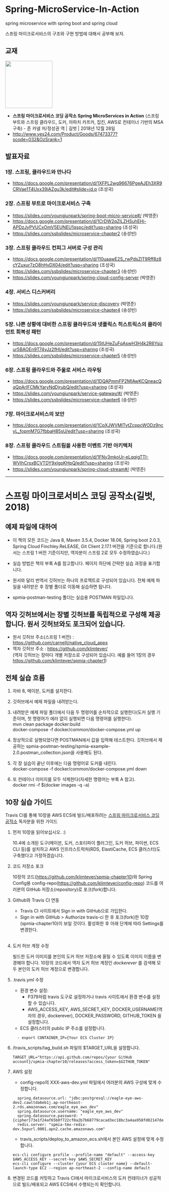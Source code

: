 # Spring-MicroService-In-Action
spring microservice with spring boot and spring cloud

스프링 마이크로서비스의 구조와 구현 방법에 대해서 공부해 보자.

## 교재
<img width="150" src="http://image.yes24.com/momo/TopCate2081/MidCate010/208097514.jpg">

- **스프링 마이크로서비스 코딩 공작소 Spring MicroServices in Action** (스프링 부트와 스프링 클라우드, 도커, 아파치 카프카, 집킨, AWS로 컨테이너 기반의 MSA 구축) - 존 카넬 저/정성권 역 | 길벗 | 2018년 12월 28일
- http://www.yes24.com/Product/Goods/67473377?scode=032&OzSrank=1

## 발표자료
### 1장. 스프링, 클라우드와 만나다
- https://docs.google.com/presentation/d/1XFPL2wg96676PgeAJEh3XR9CRVae1T4Uxx39iAZgu3k/edit#slide=id.p (조성국)

### 2장. 스프링 부트로 마이크로서비스 구축
- https://slides.com/youngjunpark/spring-boot-micro-service#/ (박영준)
- https://docs.google.com/presentation/d/1CrDW2qZlLZHSuhEHi-APDzJyPVUCxOmV5EUNEU1qspc/edit?usp=sharing (조성국)
- https://slides.com/ssbslides/microservice-chapter2 (송성빈)

### 3장. 스프링 클라우드 컨피그 서버로 구성 관리
- https://docs.google.com/presentation/d/110uaawE2S_rwPdsZlT9Rff8z8cYZuxur7zO8hHvDX04/edit?usp=sharing (조성국)
- https://slides.com/ssbslides/microservice-chapter3 (송성빈)
- https://slides.com/youngjunpark/spring-cloud-config-server (박영준)

### 4장. 서비스 디스커버리
- https://slides.com/youngjunpark/service-discovery (박영준)
- https://slides.com/ssbslides/microservice-chapter4 (송성빈)

### 5장. 나쁜 상황에 대비한 스프링 클라우드와 넷플릭스 히스트릭스의 클라이언트 회복성 패턴
- https://docs.google.com/presentation/d/15tUHeZuFqAswH3H4k2R6Ysizur5BAOEn9T74yJz2fHI/edit?usp=sharing (조성국)
- https://slides.com/ssbslides/microservice-chapter5 (송성빈)

### 6장. 스프링 클라우드와 주울로 서비스 라우팅
- https://docs.google.com/presentation/d/1DQAPmmFP2MIAwKCQneacQqQpArIFCMkYaryNdDjrubQ/edit?usp=sharing (조성국)
- https://slides.com/youngjunpark/service-gateway/#/ (박영준)
- https://slides.com/ssbslides/microservice-chapter6 (송성빈)

### 7장. 마이크로서비스의 보안
- https://docs.google.com/presentation/d/1CpXJWVMlTvtZcppcWODz9ncyL_fopmM7G7fbbaH85sU/edit?usp=sharing (조성국)

### 8장. 스프링 클라우드 스트림을 사용한 이벤트 기반 아키텍처
- https://docs.google.com/presentation/d/1FNy3mkoUr-eLqqigTTI-WVIhCrsxBCVTDY9xIgpKHpQ/edit?usp=sharing (조성국)
- https://slides.com/youngjunpark/spring-cloud-stream#/ (박영준)

---

<h1> 스프링 마이크로서비스 코딩 공작소(길벗, 2018)

## 예제 파일에 대하여 
- 이 책의 모든 코드는 Java 8, Maven 3.5.4, Docker 18.06, Spring boot 2.0.3, Spring Cloud Finchley.ReLEASE, Git Client 2.17.1 버전을 기준으로 합니다.(원서는 스프링 1 버전 기준이지만, 역자분이 스프링 2로 모두 수정하였습니다.)

- 실습 방법은 책의 부록 A를 참고합니다. 페이지 하단에 간략한 실습 과정을 표기합니다.

- 원서와 달리 번역서 깃허브는 하나의 프로젝트로 구성되어 있습니다. 전체 예제 파일을 내려받은 후 장별 폴더로 이동해 실습하면 됩니다.

- spmia-postman-testing 폴더는 실습용 POSTMAN 파일입니다.

## 역자 깃허브에서는 장별 깃허브를 독립적으로 구성해 제공합니다. 원서 깃허브와도 포크되어 있습니다.
- 원서 깃허브 주소(스프링 1 버전) : https://github.com/carnellj/native_cloud_apps <br/>
- 역자 깃허브 주소 : https://github.com/klimtever/   <br/>
(역자 깃허브는 장마다 개별 저장소로 구성되어 있습니다. 예를 들어 1장의 경우 https://github.com/klimtever/spmia-chapter1)

## 전체 실습 흐름

1. 자바 8, 메이븐, 도커를 설치한다. <br/>

2. 깃허브에서 예제 파일을 내려받는다. <br/>

3. 내려받은 예제 파일 폴더에서 다음 두 명령어를 순차적으로 실행한다(도커 실행 기준이며, 첫 명령어가 에러 없이 실행되면 다음 명령어를 실행한다).  <br/>
mvn clean package docker:build  <br/>
docker-compose -f docker/common/docker-compose.yml up  <br/>

4. 정상적으로 실행되었다면 POSTMAN에서 값을 입력해 테스트한다. 깃허브에서 제공하는 spmia-postman-testing/spmia-example-2.0.postman_collection.json을 사용해도 된다. <br/>

5. 각 장 실습이 끝난 이후에는 다음 명령어로 도커를 내린다.  <br/>
docker-compose -f docker/common/docker-compose.yml down  <br/>

6. 또 컨테이너 이미지를 모두 삭제한다(자세한 명령어는 부록 A 참고). <br/>
docker rmi -f $(docker images -q -a)  <br/>

## 10장 실습 가이드

Travis CI를 통해 10장을 AWS ECS에 빌드/배포하려는 [스프링 마이크로서비스 코딩 공작소](https://www.gilbut.co.kr/book/view?bookcode=BN002339) 독자분을 위한 가이드


1.	먼저 10장을 읽어보십시오. :)

	10.4에 소개된 도구(메이븐, 도커, 스포티파이 플러그인, 도커 허브, 파이썬, ECS CLI 등)를 설치하고 AWS 인프라스트럭처(RDS, ElastiCache, ECS 클러스터)도 구축했다고 가정하겠습니다.

2.	코드 저장소 포크

	10장의 코드(https://github.com/klimtever/spmia-chapter10)와 Spring Config용 config-repo(https://github.com/klimtever/config-repo) 코드를 여러분의 GitHub 저장소(repository)로 포크(fork)합니다.

3.	Github와 Travis CI 연동

	-	Travis CI 사이트에서 Sign in with GitHub으로 가입한다.
	-	Sign in with GitHub > Authorize travis-ci 한 후 포크(fork)한 10장(spmia-chapter10)이 보일 것이다. 활성화한 후 아래 단계에 따라 Settings를 변경한다.<br><br>

4.	도커 허브 계정 수정

	빌드한 도커 이미지를 본인의 도커 허브 저장소에 올릴 수 있도록 이미지 이름을 변경해야 합니다. 10장의 코드에서 역자 도커 허브 계정인 *dockerever* 를 검색해 모두 본인의 도커 허브 계정으로 변경합니다.

5.	.travis.yml 수정

	-	환경 변수 설정:
		-	P379처럼 travis 도구로 설정하거나 travis 사이트에서 환경 변수를 설정할 수 있습니다.
		-	AWS_ACCESS_KEY, AWS_SECRET_KEY, DOCKER_USERNAME(역자의 경우, dockerever), DOCKER_PASSWORD, GITHUB_TOKEN 을 설정합니다.
	-	ECS 클러스터의 public IP 주소를 설정합니다.

	```
	  - export CONTAINER_IP={Your ECS Cluster IP}
	```

6.	/travis_scripts/tag_build.sh 파일의 $TARGET_URL을 설정합니다.

	```
	TARGET_URL="https://api.github.com/repos/{your GitHub account}/spmia-chapter10/releases?access_token=$GITHUB_TOKEN"
	```

7.	AWS 설정

	-	config-repo의 XXX-aws-dev.yml 파일에서 여러분의 AWS 구성에 맞게 수정합니다.

	```
	  spring.datasource.url: "jdbc:postgresql://eagle-eye-aws-dev2.cawltda6eb1j.ap-northeast-2.rds.amazonaws.com/eagle_eye_aws_dev"
	  spring.datasource.username: "eagle_eye_aws_dev"
	  spring.datasource.password: "{cipher}73e1f24af65b0f722cf0a2b7b68779cacad3ec18bc3a4aa958fd02147de22037"
	  redis.server: "spmia-tmx-redix-dev.5xpurl.0001.apn2.cache.amazonaws.com"
	```

	-	travis_scripts/deploy_to_amazon_ecs.sh에서 본인 AWS 설정에 맞게 수정합니다.

	```
	ecs-cli configure profile --profile-name "default" --access-key $AWS_ACCESS_KEY --secret-key $AWS_SECRET_KEY
	ecs-cli configure --cluster {your ECS cluster name} --default-launch-type EC2 --region ap-northeast-2 --config-name default
	```

8.	변경된 코드를 커밋하고 Travis CI에서 마이크로서비스의 도커 컨테이너가 성공적으로 빌드/배포되고 AWS ECS에서 수행되는지 확인합니다.
